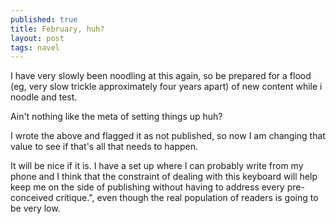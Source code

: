 ```yaml
---
published: true
title: February, huh?
layout: post
tags: navel
---
```


I have very slowly been noodling at this again, so be prepared for a flood (eg, very slow trickle approximately four years apart) of new content while i noodle and test. 

Ain't nothing like the meta of setting things up huh?

I wrote the above and flagged it as not published, so now I am changing that value to see if that's all that needs to happen.

It will be nice if it is. I have a set up where I can probably write from my phone and I think that the constraint of dealing with this keyboard will help keep me on the side of publishing without having to address every pre-conceived critique.", even though the real population of readers is going to be very low.